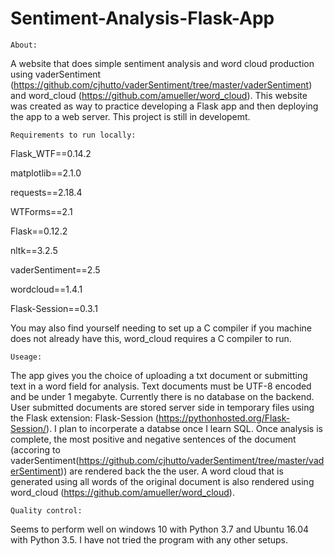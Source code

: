 # Sentiment-Analysis-Flask-App


~~~~~~~
About:
~~~~~~~
A website that does simple sentiment analysis and word cloud production using vaderSentiment (https://github.com/cjhutto/vaderSentiment/tree/master/vaderSentiment) and word_cloud (https://github.com/amueller/word_cloud). This website was created as way to practice developing a Flask app and then deploying the app to a web server. This project is still in developemt.

~~~~~~~~~~~~~~~~~~~~~~~~~~~~~
Requirements to run locally:
~~~~~~~~~~~~~~~~~~~~~~~~~~~~~
Flask_WTF==0.14.2

matplotlib==2.1.0

requests==2.18.4

WTForms==2.1

Flask==0.12.2

nltk==3.2.5

vaderSentiment==2.5

wordcloud==1.4.1

Flask-Session==0.3.1

You may also find yourself needing to set up a C compiler if you machine does not already have this, word_cloud requires a C compiler to run.

~~~~~~~~
Useage: 
~~~~~~~~

The app gives you the choice of uploading a txt document or submitting text in a word field for analysis. Text documents must be UTF-8 encoded and be under 1 megabyte. Currently there is no database on the backend. User submitted documents are stored server side in temporary files using the Flask extension: Flask-Session (https://pythonhosted.org/Flask-Session/). I plan to incorperate a databse once I learn SQL. Once analysis is complete, the most positive and negative sentences of the document (accoring to vaderSentiment(https://github.com/cjhutto/vaderSentiment/tree/master/vaderSentiment)) are rendered back the the user. A word cloud that is generated using all words of the original document is also rendered using word_cloud (https://github.com/amueller/word_cloud). 

~~~~~~~~~~~~~~~~
Quality control:
~~~~~~~~~~~~~~~~

Seems to perform well on windows 10 with Python 3.7 and Ubuntu 16.04 with Python 3.5. I have not tried the program with any other setups. 




